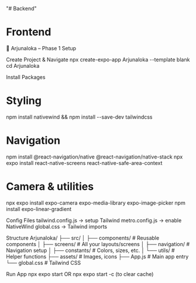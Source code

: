 "# Backend" 

# Frontend
📌 Arjunaloka – Phase 1 Setup

Create Project & Navigate
npx create-expo-app Arjunaloka --template blank
cd Arjunaloka

Install Packages
# Styling
npm install nativewind && npm install --save-dev tailwindcss
# Navigation
npm install @react-navigation/native @react-navigation/native-stack
npx expo install react-native-screens react-native-safe-area-context
# Camera & utilities
npx expo install expo-camera expo-media-library expo-image-picker
npm install expo-linear-gradient

Config Files
tailwind.config.js → setup Tailwind
metro.config.js → enable NativeWind
global.css → Tailwind imports

Structure
Arjunaloka/
├── src/
│   ├── components/           # Reusable components
│   ├── screens/             # All your layouts/screens
│   ├── navigation/          # Navigation setup
│   ├── constants/           # Colors, sizes, etc.
│   └── utils/               # Helper functions
├── assets/                  # Images, icons
├── App.js                   # Main app entry
└── global.css              # Tailwind CSS

Run App
npx expo start
OR
npx expo start -c (to clear cache) 